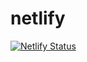 # netlify

[![Netlify Status](https://api.netlify.com/api/v1/badges/d7cfdf47-c592-4f62-af03-579731906869/deploy-status)](https://app.netlify.com/sites/lsoria/deploys)

